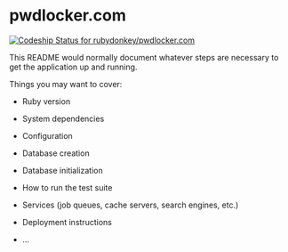 # pwdlocker.com

[ ![Codeship Status for rubydonkey/pwdlocker.com](https://app.codeship.com/projects/0b98a020-5fff-0134-6e58-065e33494ddb/status?branch=master)](https://app.codeship.com/projects/174459)

This README would normally document whatever steps are necessary to get the
application up and running.

Things you may want to cover:

* Ruby version

* System dependencies

* Configuration

* Database creation

* Database initialization

* How to run the test suite

* Services (job queues, cache servers, search engines, etc.)

* Deployment instructions

* ...
